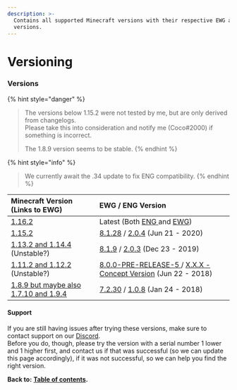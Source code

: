 ```yaml
---
description: >-
  Contains all supported Minecraft versions with their respective EWG and ENG
  versions.
---
```


# Versioning

### Versions

{% hint style="danger" %}
> The versions below 1.15.2 were not tested by me, but are only derived from changelogs.  
> Please take this into consideration and notify me \(Coco\#2000\) if something is incorrect.
>
> The 1.8.9 version seems to be stable.
{% endhint %}

{% hint style="info" %}
> We currently await the .34 update to fix ENG compatibility.
{% endhint %}

| Minecraft Version \(Links to EWG\) | EWG / ENG Version |
| :--- | :--- |
| [1.16.2](https://www.spigotmc.org/resources/epicworldgenerator-1-15-1-16-1.8067/) | Latest \(Both [ENG ](https://www.spigotmc.org/resources/epicnethergenerator-ewg-add-on.25678/)and [EWG](https://www.spigotmc.org/resources/epicworldgenerator-1-15-1-16-1.8067/)\) |
| [1.15.2](https://www.spigotmc.org/resources/epicworldgenerator-1-15-1-16-1-support-all-update-aquatic-features.8067/download?version=338478) | [8.1.28](https://www.spigotmc.org/resources/epicworldgenerator-1-15-1-16-1-support-all-update-aquatic-features.8067/download?version=338478) / [2.0.4](https://www.spigotmc.org/resources/epicnethergenerator-ewg-add-on.25678/download?version=338479) \(Jun 21 - 2020\) |
| [1.13.2 and 1.14.4](https://www.spigotmc.org/resources/epicworldgenerator-1-15-1-16-1.8067/download?version=304737) \(Unstable?\) | [8.1.9](https://www.spigotmc.org/resources/epicworldgenerator-1-15-1-16-1.8067/download?version=304737) / [2.0.3](https://www.spigotmc.org/resources/epicnethergenerator-ewg-add-on.25678/download?version=306988) \(Dec 23 - 2019\) |
| [1.11.2 and 1.12.2](https://www.spigotmc.org/resources/epicworldgenerator-1-15-1-16-1.8067/download?version=226908) \(Unstable?\) | [8.0.0-PRE-RELEASE-5 ](https://www.spigotmc.org/resources/epicworldgenerator-1-15-1-16-1.8067/download?version=226908)/ [X.X.X - Concept Version](https://www.spigotmc.org/resources/epicnethergenerator-ewg-add-on.25678/download?version=226913) \(Jun 22 - 2018\) |
| [1.8.9 but maybe also 1.7.10 and 1.9.4](https://www.spigotmc.org/resources/epicworldgenerator-1-15-1-16-1-support-all-update-aquatic-features.8067/download?version=186460) | [7.2.30](https://www.spigotmc.org/resources/epicworldgenerator-1-15-1-16-1-support-all-update-aquatic-features.8067/download?version=186460) / [1.0.8](https://www.spigotmc.org/resources/epicnethergenerator-ewg-add-on.25678/download?version=205070) \(Jan 24 - 2018\) |

#### Support

If you are still having issues after trying these versions, make sure to contact support on our [Discord](https://discord.gg/Jq3ecb3).  
Before you do, though, please try the version with a serial number 1 lower and 1 higher first, and contact us if that was successful \(so we can update this page accordingly\), if it was not successful, so we can help you find the right version.

**Back to:** [**Table of contents**](https://docs.dynamic-bytes.com/table-of-contents)**.**

